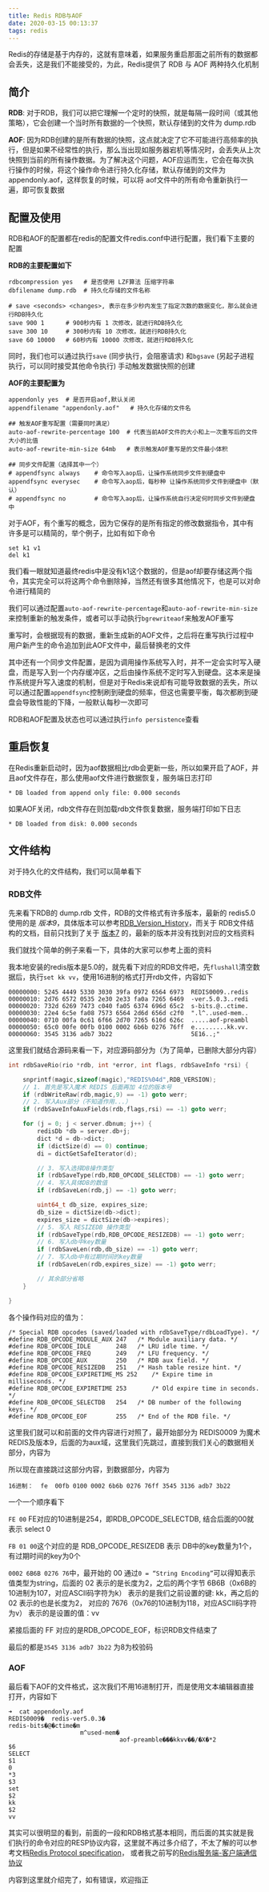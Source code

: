 ```yaml
---
title: Redis RDB与AOF
date: 2020-03-15 00:13:37
tags: redis
---
```


Redis的存储是基于内存的，这就有意味着，如果服务重启那面之前所有的数据都会丢失，这是我们不能接受的，为此，Redis提供了 RDB 与 AOF 两种持久化机制

## 简介

**RDB**:  对于RDB，我们可以把它理解一个定时的快照，就是每隔一段时间（或其他策略），它会创建一个当时所有数据的一个快照，默认存储到的文件为  dump.rdb

**AOF**: 因为RDB创建的是所有数据的快照，这点就决定了它不可能进行高频率的执行，但是如果不经常性的执行，那么当出现如服务器宕机等情况时，会丢失从上次快照到当前的所有操作数据。为了解决这个问题，AOF应运而生，它会在每次执行操作的时候，将这个操作命令进行持久化存储，默认存储到的文件为 appendonly.aof，这样恢复的时候，可以将 aof文件中的所有命令重新执行一遍，即可恢复数据

<!-- more -->

## 配置及使用

RDB和AOF的配置都在redis的配置文件redis.conf中进行配置，我们看下主要的配置

**RDB的主要配置如下**

```
rdbcompression yes   # 是否使用 LZF算法 压缩字符串
dbfilename dump.rdb  # 持久化存储的文件名称

# save <seconds> <changes>, 表示在多少秒内发生了指定次数的数据变化，那么就会进行RDB持久化
save 900 1      # 900秒内有 1 次修改，就进行RDB持久化
save 300 10     # 300秒内有 10 次修改，就进行RDB持久化
save 60 10000   # 60秒内有 10000 次修改，就进行RDB持久化
```

同时，我们也可以通过执行`save` (同步执行，会阻塞请求) 和`bgsave` (另起子进程执行，可以同时接受其他命令执行) 手动触发数据快照的创建



**AOF的主要配置为**

```
appendonly yes  # 是否开启aof,默认关闭
appendfilename "appendonly.aof"   # 持久化存储的文件名

## 触发AOF重写配置（需要同时满足）
auto-aof-rewrite-percentage 100  # 代表当前AOF文件的大小和上一次重写后的文件大小的比值
auto-aof-rewrite-min-size 64mb   # 表示触发AOF重写是的文件最小体积

## 同步文件配置（选择其中一个）
# appendfsync always    # 命令写入aop后，让操作系统同步文件到硬盘中
appendfsync everysec    # 命令写入aop后，每秒种 让操作系统同步文件到硬盘中（默认）
# appendfsync no        # 命令写入aop后，让操作系统自行决定何时同步文件到硬盘中

```

对于AOF，有个重写的概念，因为它保存的是所有指定的修改数据指令，其中有许多是可以精简的，举个例子，比如有如下命令

```
set k1 v1
del k1
```

我们看一眼就知道最终redis中是没有k1这个数据的，但是aof却要存储这两个指令，其实完全可以将这两个命令删除掉，当然还有很多其他情况下，也是可以对命令进行精简的

我们可以通过配置`auto-aof-rewrite-percentage`和`auto-aof-rewrite-min-size`来控制重新的触发条件，或者可以手动执行`bgrewriteaof`来触发AOF重写

重写时，会根据现有的数据，重新生成新的AOF文件，之后将在重写执行过程中用户新产生的命令追加到此AOF文件中，最后替换老的文件



其中还有一个同步文件配置，是因为调用操作系统写入时，并不一定会实时写入硬盘，而是写入到一个内存缓冲区，之后由操作系统不定时写入到硬盘。这本来是操作系统提升写入速度的机制，但是对于Redis来说却有可能导致数据的丢失，所以可以通过配置`appendfsync`控制刷到硬盘的频率，但这也需要平衡，每次都刷到硬盘会导致性能的下降，一般默认每秒一次即可



RDB和AOF配置及状态也可以通过执行`info persistence`查看



## 重启恢复

在Redis重新启动时，因为aof数据相比rdb会更新一些，所以如果开启了AOF，并且aof文件存在，那么使用aof文件进行数据恢复，服务端日志打印

`* DB loaded from append only file: 0.000 seconds`



如果AOF关闭，rdb文件存在则加载rdb文件恢复数据，服务端打印如下日志

`* DB loaded from disk: 0.000 seconds`





## 文件结构

对于持久化的文件结构，我们可以简单看下

### RDB文件

先来看下RDB的 dump.rdb 文件，RDB的文件格式有许多版本，最新的 redis5.0 使用的是 *版本9*，具体版本可以参考[RDB_Version_History](https://github.com/sripathikrishnan/redis-rdb-tools/blob/master/docs/RDB_Version_History.textile)，而关于 RDB文件结构的文档，目前只找到了关于 [版本7](https://github.com/sripathikrishnan/redis-rdb-tools/wiki/Redis-RDB-Dump-File-Format) 的，最新的版本并没有找到对应的文档资料

我们就找个简单的例子来看一下，具体的大家可以参考上面的资料

我本地安装的redis版本是5.0的，就先看下对应的RDB文件吧，先`flushall`清空数据后，执行`set kk vv`，使用16进制的格式打开rdb文件，内容如下

```
00000000: 5245 4449 5330 3030 39fa 0972 6564 6973  REDIS0009..redis
00000010: 2d76 6572 0535 2e30 2e33 fa0a 7265 6469  -ver.5.0.3..redi
00000020: 732d 6269 7473 c040 fa05 6374 696d 65c2  s-bits.@..ctime.
00000030: 22e4 6c5e fa08 7573 6564 2d6d 656d c2f0  ".l^..used-mem..
00000040: 0710 00fa 0c61 6f66 2d70 7265 616d 626c  .....aof-preambl
00000050: 65c0 00fe 00fb 0100 0002 6b6b 0276 76ff  e.........kk.vv.
00000060: 3545 3136 adb7 3b22                      5E16..;"
```

这里我们就结合源码来看一下，对应源码部分为（为了简单，已删除大部分内容）

```C
int rdbSaveRio(rio *rdb, int *error, int flags, rdbSaveInfo *rsi) {

    snprintf(magic,sizeof(magic),"REDIS%04d",RDB_VERSION);
    // 1. 首先是写入魔术 REDIS 后面再加 4位的版本号
    if (rdbWriteRaw(rdb,magic,9) == -1) goto werr;
    // 2. 写入Aux部分（不知道作用...）
    if (rdbSaveInfoAuxFields(rdb,flags,rsi) == -1) goto werr;

    for (j = 0; j < server.dbnum; j++) {
        redisDb *db = server.db+j;
        dict *d = db->dict;
        if (dictSize(d) == 0) continue;
        di = dictGetSafeIterator(d);

        // 3. 写入选择DB操作类型
        if (rdbSaveType(rdb,RDB_OPCODE_SELECTDB) == -1) goto werr;
        // 4. 写入具体DB的数值
        if (rdbSaveLen(rdb,j) == -1) goto werr;

        uint64_t db_size, expires_size;
        db_size = dictSize(db->dict);
        expires_size = dictSize(db->expires);
        // 5. 写入 RESIZEDB 操作类型
        if (rdbSaveType(rdb,RDB_OPCODE_RESIZEDB) == -1) goto werr;
        // 6. 写入db中key数量
        if (rdbSaveLen(rdb,db_size) == -1) goto werr;
        // 7. 写入db中有过期时间的key数量
        if (rdbSaveLen(rdb,expires_size) == -1) goto werr;

        // 其余部分省略
    }

}
```

各个操作码对应的值为：

```
/* Special RDB opcodes (saved/loaded with rdbSaveType/rdbLoadType). */
#define RDB_OPCODE_MODULE_AUX 247   /* Module auxiliary data. */
#define RDB_OPCODE_IDLE       248   /* LRU idle time. */
#define RDB_OPCODE_FREQ       249   /* LFU frequency. */
#define RDB_OPCODE_AUX        250   /* RDB aux field. */
#define RDB_OPCODE_RESIZEDB   251   /* Hash table resize hint. */
#define RDB_OPCODE_EXPIRETIME_MS 252    /* Expire time in milliseconds. */
#define RDB_OPCODE_EXPIRETIME 253       /* Old expire time in seconds. */
#define RDB_OPCODE_SELECTDB   254   /* DB number of the following keys. */
#define RDB_OPCODE_EOF        255   /* End of the RDB file. */
```

这里我们就可以和前面的文件内容进行对照了，最开始部分为 REDIS0009 为魔术 REDIS及版本9，后面的为aux域，这里我们先跳过，直接到我们关心的数据相关部分，内容为

所以现在直接跳过这部分内容，到数据部分，内容为

```
16进制：  fe  00fb 0100 0002 6b6b 0276 76ff 3545 3136 adb7 3b22
```

一个一个顺序看下

`FE 00`  FE对应的10进制是254，即RDB_OPCODE_SELECTDB, 结合后面的00就表示 select 0

`FB 01 00`这个对应的是 RDB_OPCODE_RESIZEDB 表示 DB中的key数量为1个，有过期时间的key为0个

`0002 6B6B 0276 76`中，最开始的 00 通过`0 = “String Encoding”`可以得知表示值类型为string，后面的 02 表示的是长度为2，之后的两个字节 6B6B（0x6B的10进制为107，对应ASCII码字符为k） 表示的是我们之前设置的键: kk，再之后的 02 表示的也是长度为2， 对应的 7676（0x76的10进制为118，对应ASCII码字符为v） 表示的是设置的值：vv

紧接后面的 FF 对应的是RDB_OPCODE_EOF，标识RDB文件结束了

最后的都是`3545 3136 adb7 3b22` 为8为校验码



### AOF

最后看下AOF的文件格式，这次我们不用16进制打开，而是使用文本编辑器直接打开，内容如下

```
➜  cat appendonly.aof
REDIS0009�	redis-ver5.0.3�
redis-bits�@�ctime�m
                    m^used-mem�
                               aof-preamble���kkvv��/�X�*2
$6
SELECT
$1
0
*3
$3
set
$2
kk
$2
vv
```

其实可以很明显的看到，前面的一段和RDB格式基本相同，而后面的其实就是我们执行的命令对应的RESP协议内容，这里就不再过多介绍了，不太了解的可以参考文档[Redis Protocol specification](https://redis.io/topics/protocol)， 或者我之前写的[Redis服务端-客户端通信协议](https://zhengw-tech.com/2019/06/08/redis-resp/)



内容到这里就介绍完了，如有错误，欢迎指正


